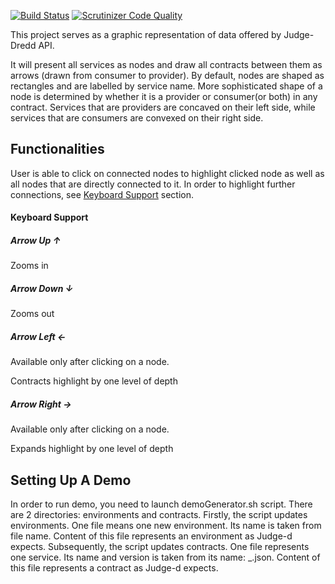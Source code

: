 [![Build Status](https://travis-ci.org/HLTech/judge-d-ui.svg?branch=master)](https://travis-ci.org/HLTech/judge-d-ui.svg?branch=master)
[![Scrutinizer Code Quality](https://scrutinizer-ci.com/g/HLTech/judge-d-ui/badges/quality-score.png?b=master)](https://scrutinizer-ci.com/g/HLTech/judge-d-ui/?branch=master)

This project serves as a graphic representation of data offered by Judge-Dredd API.

It will present all services as nodes and draw all contracts between them as arrows
(drawn from consumer to provider). By default, nodes are shaped as rectangles and are labelled
by service name. More sophisticated shape of a node is determined by whether it is a provider or
consumer(or both) in any contract. Services that are providers are concaved on their left side,
while services that are consumers are convexed on their right side.

## Functionalities

User is able to click on connected nodes to highlight clicked node as well as all nodes that are
directly connected to it. In order to highlight further connections, see
[Keyboard Support](#keyboard-support) section.

#### Keyboard Support

##### Arrow Up ↑

Zooms in

##### Arrow Down ↓

Zooms out

##### Arrow Left ←

Available only after clicking on a node.

Contracts highlight by one level of depth

##### Arrow Right →

Available only after clicking on a node.

Expands highlight by one level of depth

## Setting Up A Demo

In order to run demo, you need to launch demoGenerator.sh script.
There are 2 directories: environments and contracts.
Firstly, the script updates environments. One file means one new environment. Its name is taken from file name.
Content of this file represents an environment as Judge-d expects.
Subsequently, the script updates contracts. One file represents one service. Its name and version is taken from its name:
<name>\_<version>.json. Content of this file represents a contract as Judge-d expects.
